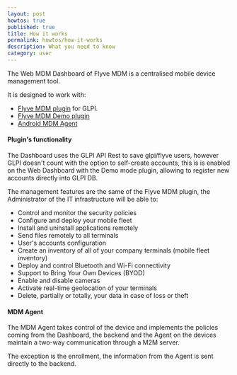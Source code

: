 ```yaml
---
layout: post
howtos: true
published: true
title: How it works
permalink: howtos/how-it-works
description: What you need to know
category: user
---
```

The Web MDM Dashboard of Flyve MDM is a centralised mobile device management tool.

It is designed to work with:

* [Flyve MDM plugin](http://flyve.org/glpi-plugin/) for GLPI.
* [Flyve MDM Demo plugin](http://flyve.org/demo-mode/)
* [Android MDM Agent](http://flyve.org/android-mdm-agent/)

#### Plugin's functionality

The Dashboard uses the GLPI API Rest to save glpi/flyve users, however GLPI doesn't count with the option to self-create accounts, this is is enabled on the Web Dashboard with the Demo mode plugin, allowing to register new accounts directly into GLPI DB.

The management features are the same of the Flyve MDM plugin, the Administrator of the IT infrastructure will be able to:

* Control and monitor the security policies
* Configure and deploy your mobile fleet
* Install and uninstall applications remotely
* Send files remotely to all terminals
* User's accounts configuration
* Create an inventory of all of your company terminals (mobile fleet inventory)
* Deploy and control Bluetooth and Wi-Fi connectivity
* Support to Bring Your Own Devices (BYOD)
* Enable and disable cameras
* Activate real-time geolocation of your terminals
* Delete, partially or totally, your data in case of loss or theft

#### MDM Agent

The MDM Agent takes control of the device and implements the policies coming from the Dashboard, the backend and the Agent on the devices maintain a two-way communication through a M2M server.

The exception is the enrollment, the information from the Agent is sent directly to the backend.